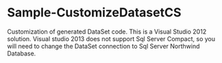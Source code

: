 Sample-CustomizeDatasetCS
=========================
Customization of generated DataSet code.
This is a Visual Studio 2012 solution. Visual studio 2013 does not support Sql Server Compact, 
so you will need to change the DataSet connection to Sql Server Northwind Database.
